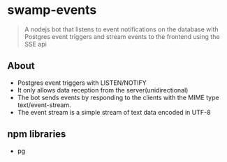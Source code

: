 # swamp-events
> A nodejs bot that listens to event notifications on the database with Postgres
> event triggers and stream events to the frontend using the SSE api

## About
- Postgres event triggers with LISTEN/NOTIFY
- It only allows data reception from the server(unidirectional)
- The bot sends events by responding to the clients with the MIME type text/event-stream.
- The event stream is a simple stream of text data encoded in UTF-8


## npm libraries
- pg
